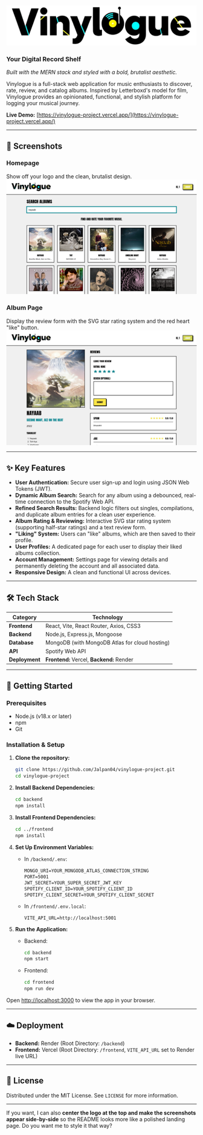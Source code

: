 
![Vinylogue Logo](vinylogue.png)

### Your Digital Record Shelf

*Built with the MERN stack and styled with a bold, brutalist aesthetic.*

Vinylogue is a full-stack web application for music enthusiasts to discover, rate, review, and catalog albums. Inspired by Letterboxd's model for film, Vinylogue provides an opinionated, functional, and stylish platform for logging your musical journey.

**Live Demo:** [https://vinylogue-project.vercel.app/](https://vinylogue-project.vercel.app/)

---

## 📸 Screenshots

### **Homepage**

Show off your logo and the clean, brutalist design.
![Homepage Screenshot](./mainpage.png)

### **Album Page**

Display the review form with the SVG star rating system and the red heart "like" button.
![Album Page Screenshot](./album.png)

---

## ✨ Key Features

* **User Authentication:** Secure user sign-up and login using JSON Web Tokens (JWT).
* **Dynamic Album Search:** Search for any album using a debounced, real-time connection to the Spotify Web API.
* **Refined Search Results:** Backend logic filters out singles, compilations, and duplicate album entries for a clean user experience.
* **Album Rating & Reviewing:** Interactive SVG star rating system (supporting half-star ratings) and a text review form.
* **"Liking" System:** Users can "like" albums, which are then saved to their profile.
* **User Profiles:** A dedicated page for each user to display their liked albums collection.
* **Account Management:** Settings page for viewing details and permanently deleting the account and all associated data.
* **Responsive Design:** A clean and functional UI across devices.

---

## 🛠️ Tech Stack

| Category       | Technology                                     |
| -------------- | ---------------------------------------------- |
| **Frontend**   | React, Vite, React Router, Axios, CSS3         |
| **Backend**    | Node.js, Express.js, Mongoose                  |
| **Database**   | MongoDB (with MongoDB Atlas for cloud hosting) |
| **API**        | Spotify Web API                                |
| **Deployment** | **Frontend:** Vercel, **Backend:** Render      |

---

## 🚀 Getting Started

### Prerequisites

* Node.js (v18.x or later)
* npm
* Git

### Installation & Setup

1. **Clone the repository:**

   ```sh
   git clone https://github.com/Jalpan04/vinylogue-project.git
   cd vinylogue-project
   ```

2. **Install Backend Dependencies:**

   ```sh
   cd backend
   npm install
   ```

3. **Install Frontend Dependencies:**

   ```sh
   cd ../frontend
   npm install
   ```

4. **Set Up Environment Variables:**

   * In `/backend/.env`:

     ```env
     MONGO_URI=YOUR_MONGODB_ATLAS_CONNECTION_STRING
     PORT=5001
     JWT_SECRET=YOUR_SUPER_SECRET_JWT_KEY
     SPOTIFY_CLIENT_ID=YOUR_SPOTIFY_CLIENT_ID
     SPOTIFY_CLIENT_SECRET=YOUR_SPOTIFY_CLIENT_SECRET
     ```
   * In `/frontend/.env.local`:

     ```env
     VITE_API_URL=http://localhost:5001
     ```

5. **Run the Application:**

   * Backend:

     ```sh
     cd backend
     npm start
     ```
   * Frontend:

     ```sh
     cd frontend
     npm run dev
     ```

Open [http://localhost:3000](http://localhost:3000) to view the app in your browser.

---

## ☁️ Deployment

* **Backend:** Render (Root Directory: `/backend`)
* **Frontend:** Vercel (Root Directory: `/frontend`, `VITE_API_URL` set to Render live URL)

---

## 📄 License

Distributed under the MIT License. See `LICENSE` for more information.

---

If you want, I can also **center the logo at the top and make the screenshots appear side-by-side** so the README looks more like a polished landing page.
Do you want me to style it that way?
